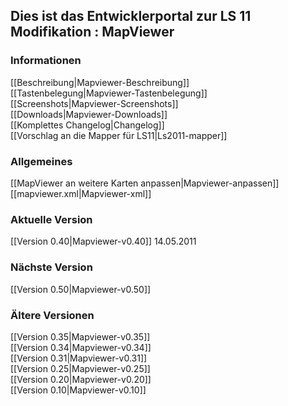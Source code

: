 ## Dies ist das Entwicklerportal zur LS 11 Modifikation : MapViewer

### Informationen
[[Beschreibung|Mapviewer-Beschreibung]]  
[[Tastenbelegung|Mapviewer-Tastenbelegung]]  
[[Screenshots|Mapviewer-Screenshots]]  
[[Downloads|Mapviewer-Downloads]]  
[[Komplettes Changelog|Changelog]]  
[[Vorschlag an die Mapper für LS11|Ls2011-mapper]]  

### Allgemeines
[[MapViewer an weitere Karten anpassen|Mapviewer-anpassen]]  
[[mapviewer.xml|Mapviewer-xml]]   

### Aktuelle Version
[[Version 0.40|Mapviewer-v0.40]]  14.05.2011

### Nächste Version 
[[Version 0.50|Mapviewer-v0.50]]  

### Ältere Versionen
[[Version 0.35|Mapviewer-v0.35]]  
[[Version 0.34|Mapviewer-v0.34]]  
[[Version 0.31|Mapviewer-v0.31]]  
[[Version 0.25|Mapviewer-v0.25]]  
[[Version 0.20|Mapviewer-v0.20]]  
[[Version 0.10|Mapviewer-v0.10]]  